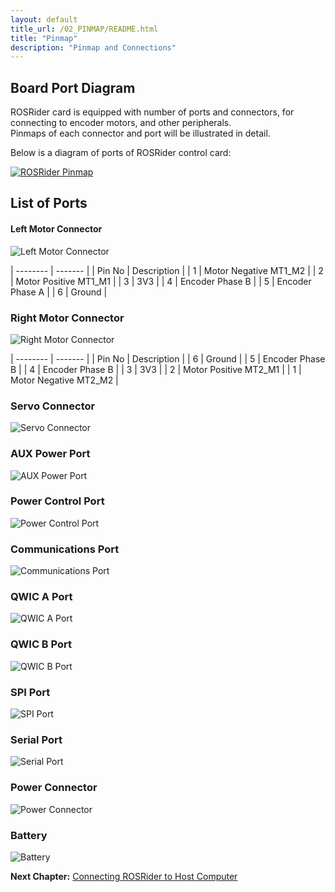 ```yaml
---
layout: default
title_url: /02_PINMAP/README.html
title: "Pinmap"
description: "Pinmap and Connections"
---
```


## Board Port Diagram

ROSRider card is equipped with number of ports and connectors, for connecting to encoder motors, and other peripherals.  
Pinmaps of each connector and port will be illustrated in detail.  

Below is a diagram of ports of ROSRider control card:  
  
[![ROSRider Pinmap](../images/ROSRider4D_portmap.png)](https://acada.dev/products)

## List of Ports

#### Left Motor Connector

![Left Motor Connector](../images/pinmap/con_left_motor.png) 

| -------- | ------- |
| Pin No   | Description |
| 1        | Motor Negative MT1_M2 |
| 2        | Motor Positive MT1_M1 |
| 3        | 3V3 |
| 4        | Encoder Phase B |
| 5        | Encoder Phase A |
| 6        | Ground |


### Right Motor Connector

![Right Motor Connector](../images/pinmap/con_right_motor.png)

| -------- | ------- |
| Pin No   | Description |
| 6        | Ground |
| 5        | Encoder Phase B |
| 4        | Encoder Phase B |
| 3        | 3V3 |
| 2        | Motor Positive MT2_M1 |
| 1        | Motor Negative MT2_M2 |

### Servo Connector

![Servo Connector](../images/pinmap/con_servo.png)

### AUX Power Port

![AUX Power Port](../images/pinmap/con_power_aux.png)

### Power Control Port

![Power Control Port](../images/pinmap/con_power_control.png)

### Communications Port

![Communications Port](../images/pinmap/con_comm.png)

### QWIC A Port

![QWIC A Port](../images/pinmap/con_qwic_a.png)

### QWIC B Port

![QWIC B Port](../images/pinmap/con_qwic_b.png)

### SPI Port

![SPI Port](../images/pinmap/con_spi.png)

### Serial Port

![Serial Port](../images/pinmap/con_serial.png)

### Power Connector

![Power Connector](../images/pinmap/con_xt30.png)

### Battery

![Battery](../images/pinmap/con_battery.png)


__Next Chapter:__ [Connecting ROSRider to Host Computer](../03_CONNECT/README.md)